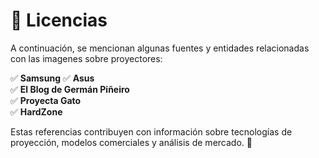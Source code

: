 # 📜 Licencias  

A continuación, se mencionan algunas fuentes y entidades relacionadas con las imagenes sobre proyectores:  

✅ **Samsung** 
✅ **Asus**  
✅ **El Blog de Germán Piñeiro**  
✅ **Proyecta Gato**  
✅ **HardZone**  

Estas referencias contribuyen con información sobre tecnologías de proyección, modelos comerciales y análisis de mercado. 📡  

